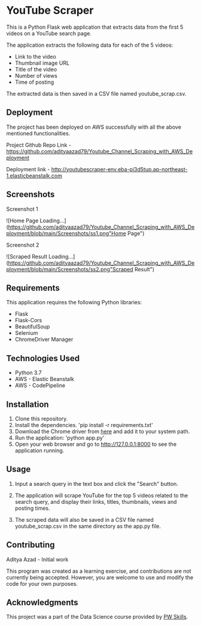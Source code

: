 # YouTube Scraper

This is a Python Flask web application that extracts data from the first 5 videos on a YouTube search page.

The application extracts the following data for each of the 5 videos:

- Link to the video
- Thumbnail image URL
- Title of the video
- Number of views
- Time of posting

The extracted data is then saved in a CSV file named youtube_scrap.csv.

## Deployment

The project has been deployed on AWS successfully with all the above mentioned functionalities.

Project Github Repo Link - https://github.com/adityaazad79/Youtube_Channel_Scraping_with_AWS_Deployment

Deployment link - http://youtubescraper-env.eba-pi3d5tup.ap-northeast-1.elasticbeanstalk.com

## Screenshots
Screenshot 1

![Home Page Loading...](https://github.com/adityaazad79/Youtube_Channel_Scraping_with_AWS_Deployment/blob/main/Screenshots/ss1.png"Home Page")

Screenshot 2

![Scraped Result Loading...](https://github.com/adityaazad79/Youtube_Channel_Scraping_with_AWS_Deployment/blob/main/Screenshots/ss2.png"Scraped Result")


## Requirements

This application requires the following Python libraries:

- Flask
- Flask-Cors
- BeautifulSoup
- Selenium
- ChromeDriver Manager

## Technologies Used

- Python 3.7
- AWS - Elastic Beanstalk
- AWS - CodePipeline

## Installation

1. Clone this repository.
2. Install the dependencies.
    'pip install -r requirements.txt'
3. Download the Chrome driver from [here](https://sites.google.com/a/chromium.org/chromedriver/downloads) and add it to your system path.
4. Run the application:
    'python app.py'
5. Open your web browser and go to http://127.0.0.1:8000 to see the application running.


## Usage

1. Input a search query in the text box and click the "Search" button.

2. The application will scrape YouTube for the top 5 videos related to the search query, and display their links, titles, thumbnails, views and posting times.

3. The scraped data will also be saved in a CSV file named youtube_scrap.csv in the same directory as the app.py file.

## Contributing

Aditya Azad - Initial work

This program was created as a learning exercise, and contributions are not currently being accepted. However, you are welcome to use and modify the code for your own purposes.

## Acknowledgments

This project was a part of the Data Science course provided by [PW Skills](https://pwskills.com/).

